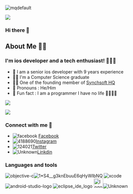 
![mqdefault](https://user-images.githubusercontent.com/17967553/150638922-5df4e778-de8a-4e93-b5e2-f02e2a943320.jpg)


![](https://komarev.com/ghpvc/?username=SaurabhAnandSrivastava)

### Hi there 👋


## About Me 🙇🏻
### I'm ios developer and a tech enthusiast! 👨🏻‍💻
- 💁 I am a senior ios developer with 9 years experience 
- 🧑‍🎓 I'm a Computer Science graduate 
- 👨‍🍳 One of the founding member of [Synchsoft HQ](https://synchsofthq.com)
- 👦 Pronouns : He/Him
- 🤩 Fun fact : I am a programmer I have no life 🤣🤣🤣🤣

![](https://github-readme-stats.vercel.app/api/top-langs?username=SaurabhAnandSrivastava&show_icons=true&locale=en&layout=compact)


![](https://github-readme-stats.vercel.app/api?username=SaurabhAnandSrivastava&show_icons=true&locale=en)


### Connect with me 🤝
- ![facebook](https://user-images.githubusercontent.com/17967553/150634248-83017cda-2ab5-4bbe-8768-43057b4661e9.png) [Facebook](https://www.facebook.com/saurabhanandsri)
- ![4188690](https://user-images.githubusercontent.com/17967553/150634417-0d7bcfe4-a4a1-4391-b11f-a3b0a88b8f17.png)[Instagram](https://www.instagram.com/ios.swiftdev/)
- ![124021](https://user-images.githubusercontent.com/17967553/150634452-a059f809-ce4c-4a14-9b80-9dad4f07aaac.png)[Twitter](https://twitter.com/saurabhanandsri)
- ![Unknown](https://user-images.githubusercontent.com/17967553/150634491-92ded083-9666-4c2e-b4dd-dc24c6add6d3.png)[Linkdin](www.linkedin.com/in/saurabhanandsri)

### Languages and tools
![objective-c](https://user-images.githubusercontent.com/17967553/150635107-f0f79cca-6388-4245-9227-ed7f874c17b2.png)![1*S4__g3knEbuuE6qHyWIbNQ](https://user-images.githubusercontent.com/17967553/150635121-81803db6-49e0-4080-aca4-bf1d38d3d0ba.png)
![xcode](https://user-images.githubusercontent.com/17967553/150635133-66622f75-3e80-4f2f-9c49-848b353d4c08.png)![android-studio-logo](https://user-images.githubusercontent.com/17967553/150635170-27cd767b-c88e-44f6-8c89-204b32d2585f.png) ![eclipse_ide_logo](https://user-images.githubusercontent.com/17967553/150635174-5de41d39-5efd-4f3d-a098-fee161a7814f.png) <img width="30" alt="logo-figma" src="https://user-images.githubusercontent.com/17967553/150635182-08032f8b-fdce-4221-b525-07435e199596.png">![Unknown](https://user-images.githubusercontent.com/17967553/150635190-f0753df9-3a48-4b93-9347-43255913aa8c.png) 


